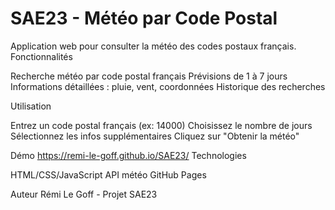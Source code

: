 # SAE23 - Météo par Code Postal
Application web pour consulter la météo des codes postaux français.
Fonctionnalités

Recherche météo par code postal français
Prévisions de 1 à 7 jours
Informations détaillées : pluie, vent, coordonnées
Historique des recherches

Utilisation

Entrez un code postal français (ex: 14000)
Choisissez le nombre de jours
Sélectionnez les infos supplémentaires
Cliquez sur "Obtenir la météo"

Démo
https://remi-le-goff.github.io/SAE23/
Technologies

HTML/CSS/JavaScript
API météo
GitHub Pages

Auteur
Rémi Le Goff - Projet SAE23
